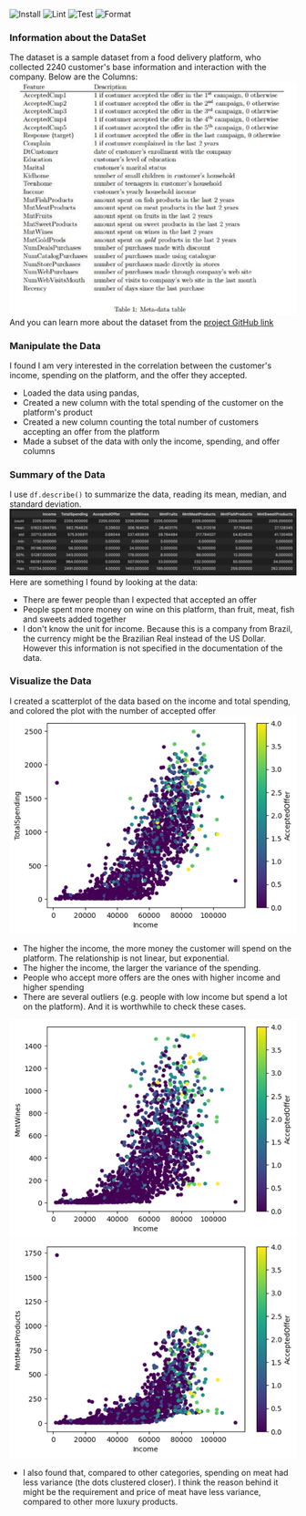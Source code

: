 ![Install](https://img.shields.io/badge/Install-Success-green.svg)
![Lint](https://img.shields.io/badge/Lint-Failure-red.svg)
![Test](https://img.shields.io/badge/Test-Failure-red.svg)
![Format](https://img.shields.io/badge/Format-Success-green.svg)


### Information about the DataSet
The dataset is a sample dataset from a food delivery platform, who collected 2240 customer's base information and interaction with the company.
Below are the Columns:
![column](data/dictionary.png)
And you can learn more about the dataset from the [project GitHub link](https://github.com/nailson/ifood-data-business-analyst-test)

### Manipulate the Data
I found I am very interested in the correlation between the customer's income, spending on the platform, and the offer they accepted. 
* Loaded the data using pandas,
* Created a new column with the total spending of the customer on the platform's product
* Created a new column counting the total number of customers accepting an offer from the platform
* Made a subset of the data with only the income, spending, and offer columns

### Summary of the Data
I use `df.describe()` to summarize the data, reading its mean, median, and standard deviation.
![summary](output/summary.png)
Here are something I found by looking at the data:
* There are fewer people than I expected that accepted an offer
* People spent more money on wine on this platform, than fruit, meat, fish and sweets added together
* I don't know the unit for income. Because this is a company from Brazil, the currency might be the Brazilian Real instead of the US Dollar. However this information is not specified in the documentation of the data.

### Visualize the Data
I created a scatterplot of the data based on the income and total spending, and colored the plot with the number of accepted offer
![total](output/1_total.png)
* The higher the income, the more money the customer will spend on the platform. The relationship is not linear, but exponential.
* The higher the income, the larger the variance of the spending.
* People who accept more offers are the ones with higher income and higher spending
* There are several outliers (e.g. people with low income but spend a lot on the platform). And it is worthwhile to check these cases.

![total](output/2_wine.png)
![total](output/4_meat.png)
* I also found that, compared to other categories, spending on meat had less variance (the dots clustered closer). I think the reason behind it might be the requirement and price of meat have less variance, compared to other more luxury products.
